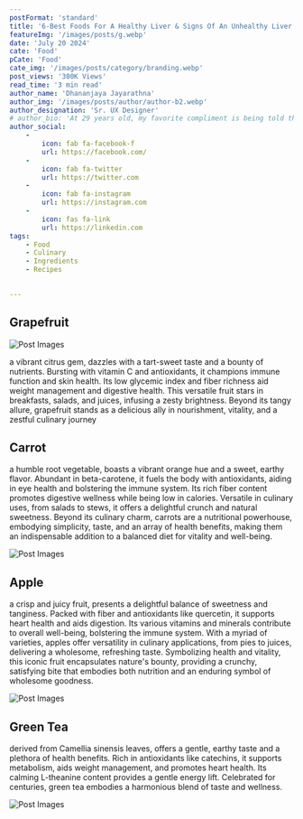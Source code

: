 ```yaml
---
postFormat: 'standard'
title: '6-Best Foods For A Healthy Liver & Signs Of An Unhealthy Liver'
featureImg: '/images/posts/g.webp'
date: 'July 20 2024'
cate: 'Food'
pCate: 'Food'
cate_img: '/images/posts/category/branding.webp'
post_views: '300K Views'
read_time: '3 min read'
author_name: 'Dhananjaya Jayarathna'
author_img: '/images/posts/author/author-b2.webp'
author_designation: 'Sr. UX Designer'
# author_bio: 'At 29 years old, my favorite compliment is being told that I look like my mom. Seeing myself in her image, like this daughter up top, makes me so proud of how far I’ve come, and so thankful for where I come from.'
author_social:
    -
        icon: fab fa-facebook-f
        url: https://facebook.com/
    -
        icon: fab fa-twitter
        url: https://twitter.com
    -
        icon: fab fa-instagram
        url: https://instagram.com
    - 
        icon: fas fa-link
        url: https://linkedin.com
tags: 
    - Food
    - Culinary
    - Ingredients
    - Recipes
   

---
```


## Grapefruit

![Post Images](/images/post-single/g.webp)


a vibrant citrus gem, dazzles with a tart-sweet taste and a bounty of nutrients. Bursting with vitamin C and antioxidants, it champions immune function and skin health. Its low glycemic index and fiber richness aid weight management and digestive health. This versatile fruit stars in breakfasts, salads, and juices, infusing a zesty brightness. Beyond its tangy allure, grapefruit stands as a delicious ally in nourishment, vitality, and a zestful culinary journey

## Carrot

 a humble root vegetable, boasts a vibrant orange hue and a sweet, earthy flavor. Abundant in beta-carotene, it fuels the body with antioxidants, aiding in eye health and bolstering the immune system. Its rich fiber content promotes digestive wellness while being low in calories. Versatile in culinary uses, from salads to stews, it offers a delightful crunch and natural sweetness. Beyond its culinary charm, carrots are a nutritional powerhouse, embodying simplicity, taste, and an array of health benefits, making them an indispensable addition to a balanced diet for vitality and well-being.

![Post Images](/images/post-single/cr.webp)


## Apple

a crisp and juicy fruit, presents a delightful balance of sweetness and tanginess. Packed with fiber and antioxidants like quercetin, it supports heart health and aids digestion. Its various vitamins and minerals contribute to overall well-being, bolstering the immune system. With a myriad of varieties, apples offer versatility in culinary applications, from pies to juices, delivering a wholesome, refreshing taste. Symbolizing health and vitality, this iconic fruit encapsulates nature's bounty, providing a crunchy, satisfying bite that embodies both nutrition and an enduring symbol of wholesome goodness.

![Post Images](/images/post-single/ap.webp)


## Green Tea

derived from Camellia sinensis leaves, offers a gentle, earthy taste and a plethora of health benefits. Rich in antioxidants like catechins, it supports metabolism, aids weight management, and promotes heart health. Its calming L-theanine content provides a gentle energy lift. Celebrated for centuries, green tea embodies a harmonious blend of taste and wellness.

![Post Images](/images/post-single/gt.webp)
